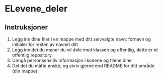 # ELevene_deler

## Instruksjoner
1. Legg inn dine filer i en mappe med ditt selvvalgte navn: fornavn og initialer for resten av navnet ditt
2. Legg inn det du mener du vil dele med klassen og offentlig, dette er et offentlig repository.
3. Unngå personsensitiv informasjon i kodene og filene dine
4. Del det du måtte ønske, og skriv gjerne end README for ditt område (din mappe)
